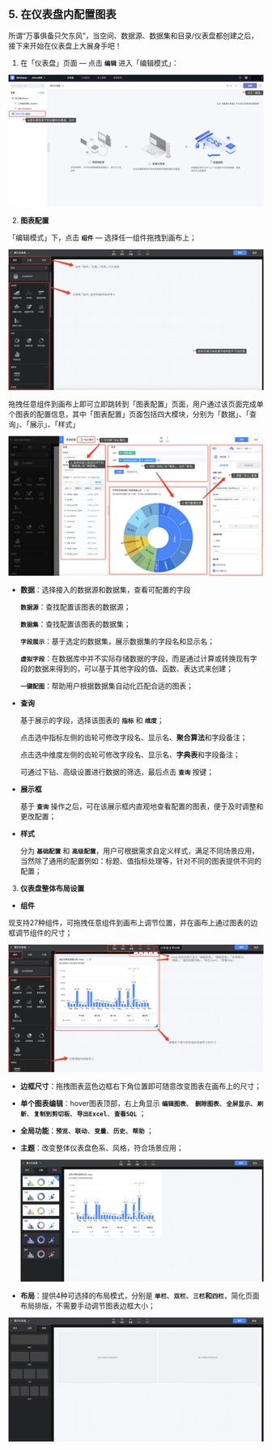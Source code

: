 ## 5. 在仪表盘内配置图表

所谓“万事俱备只欠东风”，当空间、数据源、数据集和目录/仪表盘都创建之后，接下来开始在仪表盘上大展身手吧！

1. 在「仪表盘」页面 — 点击  **`编辑`** 进入「编辑模式」：

![Click-edit](media/Click-edit.png)

2. **图表配置**

「编辑模式」下，点击 **`组件`** — 选择任一组件拖拽到画布上；

![Chart-configuration](media/Chart-configuration.png)

拖拽任意组件到画布上即可立即跳转到「图表配置」页面，用户通过该页面完成单个图表的配置信息，其中「图表配置」页面包括四大模块，分别为「数据」、「查询」、「展示」、「样式」

![Chart-configuration1](media/Chart-configuration1.png)

- **数据**：选择接入的数据源和数据集，查看可配置的字段

  **`数据源`**：查找配置该图表的数据源；

  **`数据集`**：查找配置该图表的数据集；

  **`字段展示`**：基于选定的数据集，展示数据集的字段名和显示名；

  **`虚拟字段`**：在数据库中并不实际存储数据的字段，而是通过计算或转换现有字段的数据来得到的，可以基于其他字段的值、函数、表达式来创建；

  **`一键配图`**：帮助用户根据数据集自动化匹配合适的图表；

- **查询**

   基于展示的字段，选择该图表的 **`指标`** 和 **`维度`**；

   点击选中指标左侧的齿轮可修改字段名、显示名、**聚合算法**和字段备注；

   点击选中维度左侧的齿轮可修改字段名、显示名、**字典表**和字段备注；

   可通过下钻、高级设置进行数据的筛选，最后点击 **`查询`** 按键；

- **展示框**

  基于 **`查询`** 操作之后，可在该展示框内直观地查看配置的图表，便于及时调整和更改配置；

- **样式**

  分为 **`基础配置`** 和 **`高级配置`**，用户可根据需求自定义样式，满足不同场景应用，当然除了通用的配置例如：标题、值指标处理等，针对不同的图表提供不同的配置；

  

3. **仪表盘整体布局设置**

- **组件**

​        现支持27种组件，可拖拽任意组件到画布上调节位置，并在画布上通过图表的边框调节组件的尺寸；

![Component](media/Component.png)

- **边框尺寸**：拖拽图表蓝色边框右下角位置即可随意改变图表在画布上的尺寸；
- **单个图表编辑**：hover图表顶部，右上角显示 **`编辑图表`**、 **`删除图表`**、**`全屏显示`**、**`刷新`**、**`复制到剪切板`**、**`导出Excel`**、**`查看SQL`** ；
- **全局功能**：**`预览`**、**`联动`**、**`变量`**、**`历史`**、**`帮助`** ；

- **主题**：改变整体仪表盘色系、风格，符合场景应用；

  ![theme](media/theme.png)

  

- **布局**：提供4种可选择的布局模式，分别是 **`单栏`**、**`双栏`**、**`三栏`**和**`四栏`**，简化页面布局排版，不需要手动调节图表边框大小；

![layout](media/layout.png)
